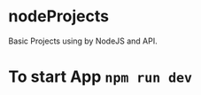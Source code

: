 # nodeProjects
Basic Projects using by NodeJS and API.
<h1>To start App <code>npm run dev</code></h1>
